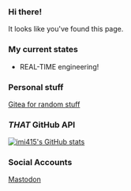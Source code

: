 ### Hi there!
It looks like you've found this page.

### My current states
- REAL-TIME engineering!

### Personal stuff
[Gitea for random stuff](https://git.minori.work)

### *THAT* GitHub API
[![imi415's GitHub stats](https://github-readme-stats.vercel.app/api?username=imi415)](https://github.com/anuraghazra/github-readme-stats)

<!--
**imi415/imi415** is a ✨ _special_ ✨ repository because its `README.md` (this file) appears on your GitHub profile.

Here are some ideas to get you started:

- 🔭 I’m currently working on ...
- 🌱 I’m currently learning ...
- 👯 I’m looking to collaborate on ...
- 🤔 I’m looking for help with ...
- 💬 Ask me about ...
- 📫 How to reach me: ...
- 😄 Pronouns: ...
- ⚡ Fun fact: ...
-->

### Social Accounts
<a rel="me" href="https://mstdn.imi.moe/@imi415">Mastodon</a>
